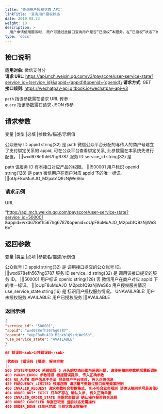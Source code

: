 ```yaml
---
title: '查询用户授权状态 API'
linkTitle: '查询用户授权状态'
date: 2019.08.23
weight: 18
description: >
  用户申请使用服务时, 商户可通过此接口查询用户是否“已授权”本服务。在“已授权”状态下的服务, 用户才可以申请使用。
type: 'docs'
---
```


## 接口说明

**适用对象**: 微信支付分\
**请求 URL**: https://api.mch.weixin.qq.com/v3/payscore/user-service-state?service_id={service_id}&appid={appid}&openid={openid}\
**请求方式**: GET\
**接口规则**: https://wechatpay-api.gitbook.io/wechatpay-api-v3

`path` 指该参数需在请求 URL 传参\
`query` 指该参数需在请求 JSON 传参

## 请求参数

变量 |类型 |必填 |参数名/描述/示例值

公众账号 ID appid string(32) 是 path 微信公众平台分配的与传入的商户号建立了支付绑定关系的 appid, 可在公众平台查看绑定关系, 此参数需在本系统先进行配置。
|||wxd678efh567hg6787
服务 ID service_id string(32)
是

path 该服务 ID 有本接口对应产品的权限。
|||500001
用户标识 openid string(128) 是 path 微信用户在商户对应 appid 下的唯一标识。
|||oUpF8uMuAJO_M2pxb1Q9zNjWeS6o

### 请求示例

URL

“https://api.mch.weixin.qq.com/payscore/user-service-state?service_id=500001
&appid=wxd678efh567hg6787&openid=oUpF8uMuAJO_M2pxb1Q9zNjWeS6o”

## 返回参数

变量 |类型 |必填 |参数名/描述/示例值

公众账号 ID appid string(32) 是 调用接口提交的公众账号 ID。
|||wxd678efh567hg6787
服务 ID service_id string(32) 是 调用该接口提交的服务 ID。
|||500001
用户标识 openid string(128) 否 微信用户在商户对应 appid 下的唯一标识。
|||oUpF8uMuAJO_M2pxb1Q9zNjWeS6o
用户授权服务情况 use_service_state string(16) 是 标识用户授权服务情况。
UNAVAILABLE: 用户未授权服务
AVAILABLE: 用户已授权服务
|||AVAILABLE

### 返回示例

```json
{
"service_id": "500001",
"appid": "wxd678efh567hg6787",
"openid": "oUpF8uMuAJO_M2pxb1Q9zNjWeS6o",
"use_service_state": "AVAILABLE"
}

## 错误码<sub>公共错误码</sub>

|状态码 |错误码 |描述| 解决方案
|-
500 SYSTEM*ERROR 系统错误 5 开头的状态码都为系统问题, 请使用相同参数稍后重新调用
400 PARAM_ERROR 参数错误 根据错误提示, 传入正确参数
403 NO_AUTH 商户信息不合法 登录商户平台核对, 传入正确信息
429 FREQUENCY_LIMITED 频率超限 请求量不要超过接口调用频率限制
400 INVALID_REQUEST 请求参数符合参数格式, 但不符合业务规则 请确认相同单号是否使用了不同的参数
404 ORDER_NOT* EXIST 订单不存在 确认入参, 传入正确单据
400 INVALID_ORDER_STATE 单据状态错误 确认操作是否符合流程
400 ORDER_CANCELED 单据已取消 当前状态无需操作
400 ORDER_DONE 订单已完成 当前状态无需操作
```
